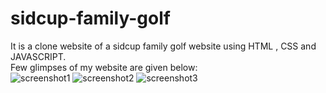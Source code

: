# sidcup-family-golf
It is a clone website of a sidcup family golf website using HTML , CSS and  JAVASCRIPT. 
<br>
Few glimpses of my website are given below:
<br>
![screenshot1](https://github.com/whiteskullll/sidcup-family-golf/assets/98631615/2db87f5a-d9d8-497b-9288-b6c2e56b1a9e)
![screenshot2](https://github.com/whiteskullll/sidcup-family-golf/assets/98631615/3f81b314-ada8-454c-be9f-e659d276b376)
![screenshot3](https://github.com/whiteskullll/sidcup-family-golf/assets/98631615/c6c08065-1f27-4391-8f4f-f254799dd525)



